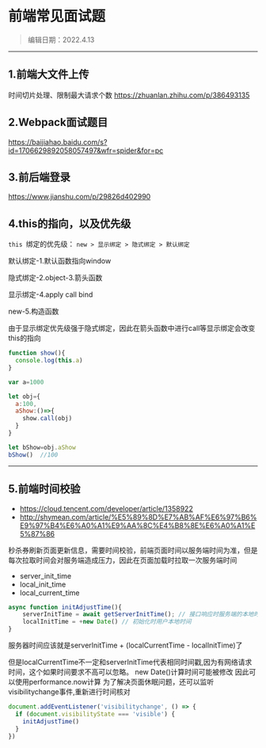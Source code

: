 # 前端常见面试题
>编辑日期：2022.4.13
>
----------
## 1.前端大文件上传

时间切片处理、限制最大请求个数
https://zhuanlan.zhihu.com/p/386493135

## 2.Webpack面试题目
https://baijiahao.baidu.com/s?id=1706629892058057497&wfr=spider&for=pc

## 3.前后端登录
https://www.jianshu.com/p/29826d402990

## 4.this的指向，以及优先级
`this `绑定的优先级： `new > 显示绑定 > 隐式绑定 > 默认绑定​​​​​​​`

默认绑定-1.默认函数指向window

隐式绑定-2.object-3.箭头函数

显示绑定-4.apply call bind

new-5.构造函数

由于显示绑定优先级强于隐式绑定，因此在箭头函数中进行call等显示绑定会改变this的指向
```js
function show(){
  console.log(this.a)
}

var a=1000

let obj={
  a:100,
  aShow:()=>{
    show.call(obj)
  }
}

let bShow=obj.aShow
bShow()  //100
```
----
## 5.前端时间校验
- https://cloud.tencent.com/developer/article/1358922
- http://shymean.com/article/%E5%89%8D%E7%AB%AF%E6%97%B6%E9%97%B4%E6%A0%A1%E9%AA%8C%E4%B8%8E%E6%A0%A1%E5%87%86

秒杀券刷新页面更新信息，需要时间校验，前端页面时间以服务端时间为准，但是每次拉取时间会对服务端造成压力，因此在页面加载时拉取一次服务端时间

- server_init_time
- local_init_time
- local_current_time
```js
async function initAdjustTime(){
    serverInitTime = await getServerInitTime(); // 接口响应时服务端的本地时间
    localInitTime = +new Date() // 初始化时用户本地时间
}
```
服务器时间应该就是serverInitTime + (localCurrentTime - localInitTime)了

但是localCurrentTime不一定和serverInitTime代表相同时间戳,因为有网络请求时间，这个如果时间要求不高可以忽略。
new Date()计算时间可能被修改
因此可以使用performance.now计算
为了解决页面休眠问题，还可以监听visibilitychange事件,重新进行时间核对
```js
document.addEventListener('visibilitychange', () => {
  if (document.visibilityState === 'visible') {
    initAdjustTime()
  }
})
```